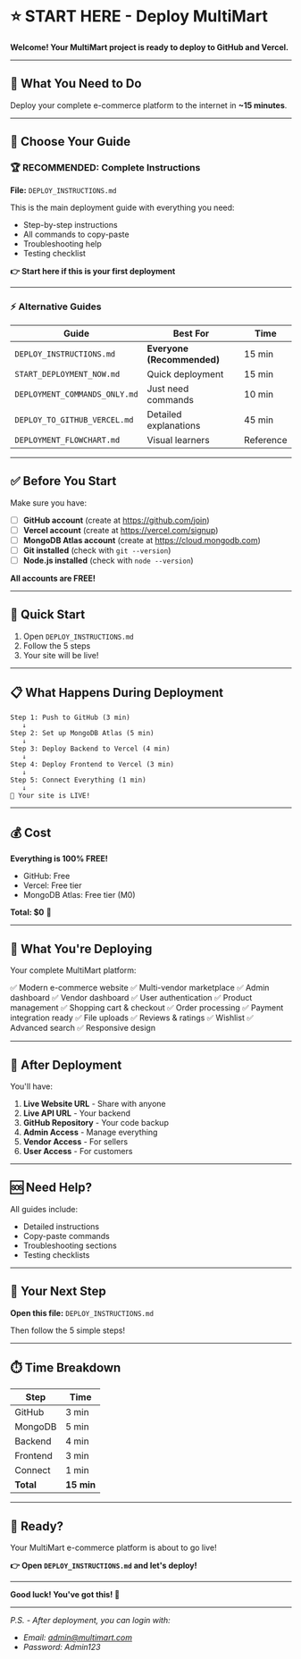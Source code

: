 # ⭐ START HERE - Deploy MultiMart

**Welcome! Your MultiMart project is ready to deploy to GitHub and Vercel.**

---

## 🎯 What You Need to Do

Deploy your complete e-commerce platform to the internet in **~15 minutes**.

---

## 📖 Choose Your Guide

### 🏆 RECOMMENDED: Complete Instructions
**File:** `DEPLOY_INSTRUCTIONS.md`

This is the main deployment guide with everything you need:
- Step-by-step instructions
- All commands to copy-paste
- Troubleshooting help
- Testing checklist

**👉 Start here if this is your first deployment**

---

### ⚡ Alternative Guides

| Guide | Best For | Time |
|-------|----------|------|
| `DEPLOY_INSTRUCTIONS.md` | **Everyone (Recommended)** | 15 min |
| `START_DEPLOYMENT_NOW.md` | Quick deployment | 15 min |
| `DEPLOYMENT_COMMANDS_ONLY.md` | Just need commands | 10 min |
| `DEPLOY_TO_GITHUB_VERCEL.md` | Detailed explanations | 45 min |
| `DEPLOYMENT_FLOWCHART.md` | Visual learners | Reference |

---

## ✅ Before You Start

Make sure you have:

- [ ] **GitHub account** (create at https://github.com/join)
- [ ] **Vercel account** (create at https://vercel.com/signup)
- [ ] **MongoDB Atlas account** (create at https://cloud.mongodb.com)
- [ ] **Git installed** (check with `git --version`)
- [ ] **Node.js installed** (check with `node --version`)

**All accounts are FREE!**

---

## 🚀 Quick Start

1. Open `DEPLOY_INSTRUCTIONS.md`
2. Follow the 5 steps
3. Your site will be live!

---

## 📋 What Happens During Deployment

```
Step 1: Push to GitHub (3 min)
   ↓
Step 2: Set up MongoDB Atlas (5 min)
   ↓
Step 3: Deploy Backend to Vercel (4 min)
   ↓
Step 4: Deploy Frontend to Vercel (3 min)
   ↓
Step 5: Connect Everything (1 min)
   ↓
🎉 Your site is LIVE!
```

---

## 💰 Cost

**Everything is 100% FREE!**

- GitHub: Free
- Vercel: Free tier
- MongoDB Atlas: Free tier (M0)

**Total: $0** 🎉

---

## 🎁 What You're Deploying

Your complete MultiMart platform:

✅ Modern e-commerce website
✅ Multi-vendor marketplace
✅ Admin dashboard
✅ Vendor dashboard
✅ User authentication
✅ Product management
✅ Shopping cart & checkout
✅ Order processing
✅ Payment integration ready
✅ File uploads
✅ Reviews & ratings
✅ Wishlist
✅ Advanced search
✅ Responsive design

---

## 📱 After Deployment

You'll have:

1. **Live Website URL** - Share with anyone
2. **Live API URL** - Your backend
3. **GitHub Repository** - Your code backup
4. **Admin Access** - Manage everything
5. **Vendor Access** - For sellers
6. **User Access** - For customers

---

## 🆘 Need Help?

All guides include:
- Detailed instructions
- Copy-paste commands
- Troubleshooting sections
- Testing checklists

---

## 🎯 Your Next Step

**Open this file:** `DEPLOY_INSTRUCTIONS.md`

Then follow the 5 simple steps!

---

## ⏱️ Time Breakdown

| Step | Time |
|------|------|
| GitHub | 3 min |
| MongoDB | 5 min |
| Backend | 4 min |
| Frontend | 3 min |
| Connect | 1 min |
| **Total** | **15 min** |

---

## 🎊 Ready?

Your MultiMart e-commerce platform is about to go live!

**👉 Open `DEPLOY_INSTRUCTIONS.md` and let's deploy!**

---

**Good luck! You've got this! 🚀**

---

*P.S. - After deployment, you can login with:*
- *Email: admin@multimart.com*
- *Password: Admin123*
